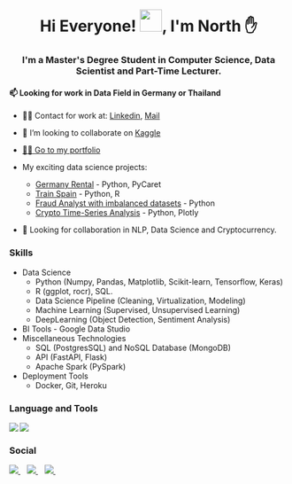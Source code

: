 <h1 align="center">Hi Everyone! <img src="Hi.gif" width="40px" />, I'm North ✋</h1>
<h3 align="center">I'm a Master's Degree Student in Computer Science, Data Scientist and Part-Time Lecturer. </h3> 

<h4>📫 Looking for work in Data Field in Germany or Thailand</h4>

- 🧑‍🔬 Contact for work at: [Linkedin](https://www.linkedin.com/in/northpatawee/), [Mail](mailto:northpatawee@gmail.com)
- 💞️ I’m looking to collaborate on [Kaggle](https://www.kaggle.com/northpatawee)
- [🚴‍♀️ Go to my portfolio](https://github.com/northpr)

- My exciting data science projects:
  - [Germany Rental](https://github.com/northpr/GermanyRentalPrice) - Python, PyCaret
  - [Train Spain](https://github.com/northpr/SpanishTrain) - Python, R
  - [Fraud Analyst with imbalanced datasets](https://www.kaggle.com/code/northpatawee/fraud-analyst-and-imbalanced-datasets/notebook) - Python
  - [Crypto Time-Series Analysis](https://www.kaggle.com/code/northpatawee/crypto-forecasting-exploratory-data-analysis/notebook) - Python, Plotly


- 👀 Looking for collaboration in NLP, Data Science and Cryptocurrency.

### Skills
  - Data Science 
    - Python (Numpy, Pandas, Matplotlib, Scikit-learn, Tensorflow, Keras)
    - R (ggplot, rocr), SQL.
    - Data Science Pipeline (Cleaning, Virtualization, Modeling)
    - Machine Learning (Supervised, Unsupervised Learning)
    - DeepLearning (Object Detection, Sentiment Analysis)
  - BI Tools - Google Data Studio
  - Miscellaneous Technologies
    - SQL (PostgresSQL) and NoSQL Database (MongoDB)
    - API (FastAPI, Flask)
    - Apache Spark (PySpark)
  - Deployment Tools
    - Docker, Git, Heroku
  
  ### Language and Tools
  
<!-- Python -->
<img align="left" src="https://img.shields.io/badge/Python-3776AB?style=for-the-badge&logo=python&logoColor=white" />
<!-- scikit-learn -->
<img align="left" src="https://img.shields.io/badge/scikit--learn-%23F7931E.svg?style=for-the-badge&logo=scikit-learn&logoColor=white" />    

<br>

  ### Social

   <a href="https://github.com/northpr">
    <img src="https://img.shields.io/badge/GitHub-100000?style=for-the-badge&logo=github&logoColor=white" />        
  </a>&nbsp;&nbsp;
  
  <a href="https://www.linkedin.com/in/northpatawee/">
    <img src="https://img.shields.io/badge/linkedin-%230077B5.svg?style=for-the-badge&logo=linkedin&logoColor=white" />        
  </a>&nbsp;&nbsp;
  
  <a href="mailto:northpatawee@gmail.com">
    <img src="https://img.shields.io/badge/Gmail-D14836?style=for-the-badge&logo=gmail&logoColor=white" />        
  </a>&nbsp;&nbsp;
